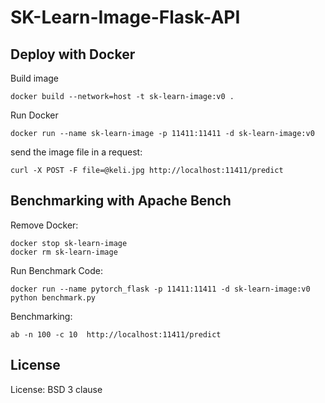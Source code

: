# SK-Learn-Image-Flask-API

## Deploy with Docker

Build image

    docker build --network=host -t sk-learn-image:v0 .

Run Docker

    docker run --name sk-learn-image -p 11411:11411 -d sk-learn-image:v0

send the image file in a request:

    curl -X POST -F file=@keli.jpg http://localhost:11411/predict


## Benchmarking with Apache Bench

Remove Docker:

    docker stop sk-learn-image
    docker rm sk-learn-image

Run Benchmark Code:

    docker run --name pytorch_flask -p 11411:11411 -d sk-learn-image:v0 python benchmark.py

Benchmarking:

    ab -n 100 -c 10  http://localhost:11411/predict

## License

License: BSD 3 clause